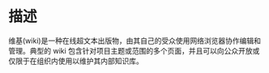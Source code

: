 # 描述
维基(wiki)是一种在线超文本出版物，由其自己的受众使用网络浏览器协作编辑和管理。典型的 wiki 包含针对项目主题或范围的多个页面，并且可以向公众开放或仅限于在组织内使用以维护其内部知识库。